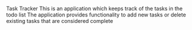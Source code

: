 Task Tracker 
This is an application which keeps track of the tasks in the todo list
The application provides functionality to add new tasks or delete existing tasks that are considered complete 